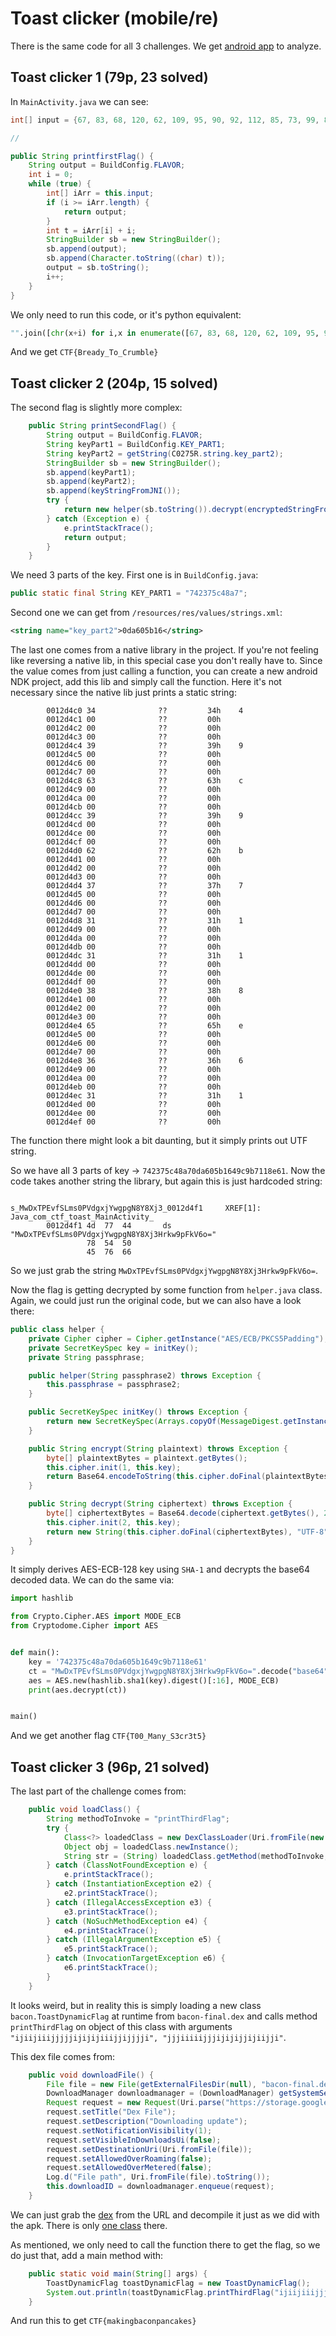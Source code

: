 # Toast clicker (mobile/re)

There is the same code for all 3 challenges.
We get [android app](toast-clicker.apk) to analyze.

## Toast clicker 1 (79p, 23 solved)

In `MainActivity.java` we can see:

```java
int[] input = {67, 83, 68, 120, 62, 109, 95, 90, 92, 112, 85, 73, 99, 82, 53, 99, 101, 92, 80, 89, 81, 104};

//

public String printfirstFlag() {
    String output = BuildConfig.FLAVOR;
    int i = 0;
    while (true) {
        int[] iArr = this.input;
        if (i >= iArr.length) {
            return output;
        }
        int t = iArr[i] + i;
        StringBuilder sb = new StringBuilder();
        sb.append(output);
        sb.append(Character.toString((char) t));
        output = sb.toString();
        i++;
    }
}
```

We only need to run this code, or it's python equivalent:

```python
"".join([chr(x+i) for i,x in enumerate([67, 83, 68, 120, 62, 109, 95, 90, 92, 112, 85, 73, 99, 82, 53, 99, 101, 92, 80, 89, 81, 104])])
```
And we get `CTF{Bready_To_Crumble}`

## Toast clicker 2 (204p, 15 solved)

The second flag is slightly more complex:

```java
    public String printSecondFlag() {
        String output = BuildConfig.FLAVOR;
        String keyPart1 = BuildConfig.KEY_PART1;
        String keyPart2 = getString(C0275R.string.key_part2);
        StringBuilder sb = new StringBuilder();
        sb.append(keyPart1);
        sb.append(keyPart2);
        sb.append(keyStringFromJNI());
        try {
            return new helper(sb.toString()).decrypt(encryptedStringFromJNI());
        } catch (Exception e) {
            e.printStackTrace();
            return output;
        }
    }
```

We need 3 parts of the key.
First one is in `BuildConfig.java`:

```java
public static final String KEY_PART1 = "742375c48a7";
```

Second one we can get from `/resources/res/values/strings.xml`:

```xml
<string name="key_part2">0da605b16</string>
```

The last one comes from a native library in the project.
If you're not feeling like reversing a native lib, in this special case you don't really have to.
Since the value comes from just calling a function, you can create a new android NDK project, add this lib and simply call the function.
Here it's not necessary since the native lib just prints a static string:

```
        0012d4c0 34              ??         34h    4
        0012d4c1 00              ??         00h
        0012d4c2 00              ??         00h
        0012d4c3 00              ??         00h
        0012d4c4 39              ??         39h    9
        0012d4c5 00              ??         00h
        0012d4c6 00              ??         00h
        0012d4c7 00              ??         00h
        0012d4c8 63              ??         63h    c
        0012d4c9 00              ??         00h
        0012d4ca 00              ??         00h
        0012d4cb 00              ??         00h
        0012d4cc 39              ??         39h    9
        0012d4cd 00              ??         00h
        0012d4ce 00              ??         00h
        0012d4cf 00              ??         00h
        0012d4d0 62              ??         62h    b
        0012d4d1 00              ??         00h
        0012d4d2 00              ??         00h
        0012d4d3 00              ??         00h
        0012d4d4 37              ??         37h    7
        0012d4d5 00              ??         00h
        0012d4d6 00              ??         00h
        0012d4d7 00              ??         00h
        0012d4d8 31              ??         31h    1
        0012d4d9 00              ??         00h
        0012d4da 00              ??         00h
        0012d4db 00              ??         00h
        0012d4dc 31              ??         31h    1
        0012d4dd 00              ??         00h
        0012d4de 00              ??         00h
        0012d4df 00              ??         00h
        0012d4e0 38              ??         38h    8
        0012d4e1 00              ??         00h
        0012d4e2 00              ??         00h
        0012d4e3 00              ??         00h
        0012d4e4 65              ??         65h    e
        0012d4e5 00              ??         00h
        0012d4e6 00              ??         00h
        0012d4e7 00              ??         00h
        0012d4e8 36              ??         36h    6
        0012d4e9 00              ??         00h
        0012d4ea 00              ??         00h
        0012d4eb 00              ??         00h
        0012d4ec 31              ??         31h    1
        0012d4ed 00              ??         00h
        0012d4ee 00              ??         00h
        0012d4ef 00              ??         00h
```

The function there might look a bit daunting, but it simply prints out UTF string.

So we have all 3 parts of key -> `742375c48a70da605b1649c9b7118e61`.
Now the code takes another string the library, but again this is just hardcoded string:

```
                             s_MwDxTPEvfSLms0PVdgxjYwgpgN8Y8Xj3_0012d4f1     XREF[1]:     Java_com_ctf_toast_MainActivity_
        0012d4f1 4d  77  44       ds         "MwDxTPEvfSLms0PVdgxjYwgpgN8Y8Xj3Hrkw9pFkV6o="
                 78  54  50 
                 45  76  66 
```

So we just grab the string `MwDxTPEvfSLms0PVdgxjYwgpgN8Y8Xj3Hrkw9pFkV6o=`.

Now the flag is getting decrypted by some function from `helper.java` class.
Again, we could just run the original code, but we can also have a look there:

```java
public class helper {
    private Cipher cipher = Cipher.getInstance("AES/ECB/PKCS5Padding");
    private SecretKeySpec key = initKey();
    private String passphrase;

    public helper(String passphrase2) throws Exception {
        this.passphrase = passphrase2;
    }

    public SecretKeySpec initKey() throws Exception {
        return new SecretKeySpec(Arrays.copyOf(MessageDigest.getInstance("SHA-1").digest(this.passphrase.getBytes("UTF-8")), 16), "AES");
    }

    public String encrypt(String plaintext) throws Exception {
        byte[] plaintextBytes = plaintext.getBytes();
        this.cipher.init(1, this.key);
        return Base64.encodeToString(this.cipher.doFinal(plaintextBytes), 2);
    }

    public String decrypt(String ciphertext) throws Exception {
        byte[] ciphertextBytes = Base64.decode(ciphertext.getBytes(), 2);
        this.cipher.init(2, this.key);
        return new String(this.cipher.doFinal(ciphertextBytes), "UTF-8");
    }
}
```

It simply derives AES-ECB-128 key using `SHA-1` and decrypts the base64 decoded data.
We can do the same via:

```python
import hashlib

from Crypto.Cipher.AES import MODE_ECB
from Cryptodome.Cipher import AES


def main():
    key = '742375c48a70da605b1649c9b7118e61'
    ct = "MwDxTPEvfSLms0PVdgxjYwgpgN8Y8Xj3Hrkw9pFkV6o=".decode("base64")
    aes = AES.new(hashlib.sha1(key).digest()[:16], MODE_ECB)
    print(aes.decrypt(ct))


main()
```

And we get another flag `CTF{T00_Many_S3cr3t5}`

## Toast clicker 3 (96p, 21 solved)

The last part of the challenge comes from:

```java
    public void loadClass() {
        String methodToInvoke = "printThirdFlag";
        try {
            Class<?> loadedClass = new DexClassLoader(Uri.fromFile(new File(getExternalFilesDir(null), "bacon-final.dex")).toString(), null, null, ClassLoader.getSystemClassLoader().getParent()).loadClass("bacon.ToastDynamicFlag");
            Object obj = loadedClass.newInstance();
            String str = (String) loadedClass.getMethod(methodToInvoke, new Class[]{String.class, String.class}).invoke(obj, new Object[]{"ijiijiiijjjjjijijijiiijjijjjji", "jjjiiiiijjjijijijjijiijji"});
        } catch (ClassNotFoundException e) {
            e.printStackTrace();
        } catch (InstantiationException e2) {
            e2.printStackTrace();
        } catch (IllegalAccessException e3) {
            e3.printStackTrace();
        } catch (NoSuchMethodException e4) {
            e4.printStackTrace();
        } catch (IllegalArgumentException e5) {
            e5.printStackTrace();
        } catch (InvocationTargetException e6) {
            e6.printStackTrace();
        }
    }
```

It looks weird, but in reality this is simply loading a new class `bacon.ToastDynamicFlag` at runtime from `bacon-final.dex` and calls method `printThirdFlag` on object of this class with arguments `"ijiijiiijjjjjijijijiiijjijjjji", "jjjiiiiijjjijijijjijiijji"`.

This dex file comes from:

```java
    public void downloadFile() {
        File file = new File(getExternalFilesDir(null), "bacon-final.dex");
        DownloadManager downloadmanager = (DownloadManager) getSystemService("download");
        Request request = new Request(Uri.parse("https://storage.googleapis.com/bsides-sf-ctf-2020-attachments/bacon-final.dex"));
        request.setTitle("Dex File");
        request.setDescription("Downloading update");
        request.setNotificationVisibility(1);
        request.setVisibleInDownloadsUi(false);
        request.setDestinationUri(Uri.fromFile(file));
        request.setAllowedOverRoaming(false);
        request.setAllowedOverMetered(false);
        Log.d("File path", Uri.fromFile(file).toString());
        this.downloadID = downloadmanager.enqueue(request);
    }
```

We can just grab the [dex](bacon-final.dex) from the URL and decompile it just as we did with the apk.
There is only [one class](ToastDynamicFlag.java) there.

As mentioned, we only need to call the function there to get the flag, so we do just that, add a main method with:

```java
    public static void main(String[] args) {
        ToastDynamicFlag toastDynamicFlag = new ToastDynamicFlag();
        System.out.println(toastDynamicFlag.printThirdFlag("ijiijiiijjjjjijijijiiijjijjjji", "jjjiiiiijjjijijijjijiijji"));
    }
```

And run this to get `CTF{makingbaconpancakes}`
